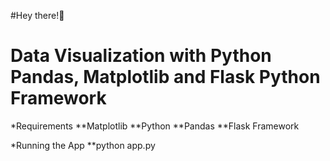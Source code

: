 #Hey there!👋

# Data Visualization with Python Pandas, Matplotlib and Flask Python Framework

*Requirements
**Matplotlib
**Python
**Pandas
**Flask Framework

*Running the App
**python app.py

